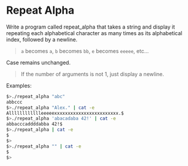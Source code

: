 # Repeat Alpha

Write a program called repeat_alpha that takes a string and display it
repeating each alphabetical character as many times as its alphabetical index,
followed by a newline.

>`a` becomes `a`, `b` becomes `bb`, `e` becomes `eeeee`, etc...

Case remains unchanged.  
>If the number of arguments is not 1, just display a newline.


Examples:
``` bash
$>./repeat_alpha "abc"
abbccc
$>./repeat_alpha "Alex." | cat -e
Alllllllllllleeeeexxxxxxxxxxxxxxxxxxxxxxxx.$
$>./repeat_alpha 'abacadaba 42!' | cat -e
abbacccaddddabba 42!$
$>./repeat_alpha | cat -e
$
$>
$>./repeat_alpha "" | cat -e
$
$>
```